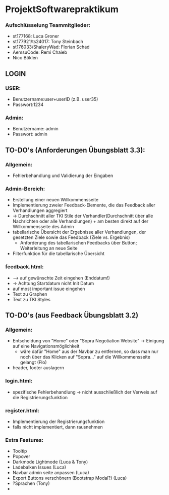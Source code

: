 # ProjektSoftwarepraktikum

### Aufschlüsselung Teammitglieder:
- st177168: Luca Groner
- st177921/ts24017: Tony Steinbach
- st176033/ShaleryWad: Florian Schad
- AemsuCode: Remi Chaieb
- Nico Böklen
  
## LOGIN 

### USER:
- Benutzername:user+userID (z.B. user35)
- Passwort:1234
### Admin:
- Benutzername: admin
- Passwort: admin

## TO-DO's (Anforderungen Übungsblatt 3.3):

### Allgemein:
- Fehlerbehandlung und Validierung der Eingaben 

### Admin-Bereich:
- Erstellung einer neuen Willkommensseite
- Implementierung zweier Feedback-Elemente, die das Feedback aller Verhandlungen aggregiert
- -> Durchschnitt aller TKI Stile der Verhandler(Durchschnitt über alle Nachrichten oder alle Verhandlungen)
      + am besten direkt auf der Willkommensseite des Admin
- tabellarische Übersicht der Ergebnisse aller Verhandlungen, der gesetzten Ziele sowie das Feedback (Ziele vs. Ergebnis)
    + Anforderung des tabellarischen Feedbacks über Button; Weiterleitung an neue Seite
- Filterfunktion für die tabellarische Übersicht

### feedback.html:
- --> auf gewünschte Zeit eingehen (Enddatum!)
- -> Achtung Startdatum nicht Init Datum
- auf most important issue eingehen
- Text zu Graphen
- Text zu TKI Styles


## TO-DO's (aus Feedback Übungsblatt 3.2)

### Allgemein:
- Entscheidung von "Home" oder "Sopra Negotiation Website" -> Einigung auf eine Navigationsmöglichkeit 
  + wäre dafür "Home" aus der Navbar zu entfernen, so dass man nur noch über das Klicken auf "Sopra..." auf die Willkommensseite gelangt (Flo)
- header, footer auslagern

### login.html:
- spezifische Fehlerbehandlung -> nicht ausschließlich der Verweis auf die Registrierungsfunktion

### register.html:
- Implementierung der Registrierungsfunktion
- falls nicht implementiert, dann rausnehmen

### Extra Features:

- Tooltip
- Popover
- Darkmode Lightmode (Luca & Tony)
- Ladebalken Issues (Luca)
- Navbar admin seite anpassen (Luca)
- Export Buttons verschönern (Bootstrap Modal?) (Luca)
- ?Sprachen (Tony)
- 



